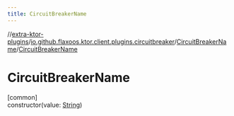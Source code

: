 ```yaml
---
title: CircuitBreakerName
---
```


//[extra-ktor-plugins](../../../index.md)/[io.github.flaxoos.ktor.client.plugins.circuitbreaker](../index.md)/[CircuitBreakerName](index.md)/[CircuitBreakerName](-circuit-breaker-name.md)

# CircuitBreakerName

[common]\
constructor(value: [String](https://kotlinlang.org/api/latest/jvm/stdlib/kotlin/-string/index.md))




